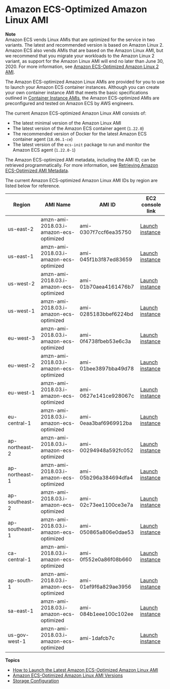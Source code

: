 # Amazon ECS\-Optimized Amazon Linux AMI<a name="ecs-optimized_AMI"></a>

**Note**  
Amazon ECS vends Linux AMIs that are optimized for the service in two variants\. The latest and recommended version is based on Amazon Linux 2\. Amazon ECS also vends AMIs that are based on the Amazon Linux AMI, but we recommend that you migrate your workloads to the Amazon Linux 2 variant, as support for the Amazon Linux AMI will end no later than June 30, 2020\. For more information, see [Amazon ECS\-Optimized Amazon Linux 2 AMI](al2ami.md)\.

The Amazon ECS\-optimized Amazon Linux AMIs are provided for you to use to launch your Amazon ECS container instances\. Although you can create your own container instance AMI that meets the basic specifications outlined in [Container Instance AMIs](container_instance_AMIs.md), the Amazon ECS\-optimized AMIs are preconfigured and tested on Amazon ECS by AWS engineers\.

The current Amazon ECS\-optimized Amazon Linux AMI consists of:
+ The latest minimal version of the Amazon Linux AMI
+ The latest version of the Amazon ECS container agent \(`1.22.0`\)
+ The recommended version of Docker for the latest Amazon ECS container agent \(`18.06.1-ce`\)
+ The latest version of the `ecs-init` package to run and monitor the Amazon ECS agent \(`1.22.0-1`\)

The Amazon ECS\-optimized AMI metadata, including the AMI ID, can be retrieved programmatically\. For more information, see [Retrieving Amazon ECS\-Optimized AMI Metadata](retrieve-ecs-optimized_AMI.md)\.

The current Amazon ECS\-optimized Amazon Linux AMI IDs by region are listed below for reference\.


| Region | AMI Name | AMI ID | EC2 console link | 
| --- | --- | --- | --- | 
| us\-east\-2 | amzn\-ami\-2018\.03\.i\-amazon\-ecs\-optimized | ami\-0307f7ccf6ea35750 | [Launch instance](https://console.aws.amazon.com/ec2/v2/home?region=us-east-2#LaunchInstanceWizard:ami=ami-0307f7ccf6ea35750) | 
| us\-east\-1 | amzn\-ami\-2018\.03\.i\-amazon\-ecs\-optimized | ami\-045f1b3f87ed83659 | [Launch instance](https://console.aws.amazon.com/ec2/v2/home?region=us-east-1#LaunchInstanceWizard:ami=ami-045f1b3f87ed83659) | 
| us\-west\-2 | amzn\-ami\-2018\.03\.i\-amazon\-ecs\-optimized | ami\-01b70aea4161476b7 | [Launch instance](https://console.aws.amazon.com/ec2/v2/home?region=us-west-2#LaunchInstanceWizard:ami=ami-01b70aea4161476b7) | 
| us\-west\-1 | amzn\-ami\-2018\.03\.i\-amazon\-ecs\-optimized | ami\-0285183bbef6224bd | [Launch instance](https://console.aws.amazon.com/ec2/v2/home?region=us-west-1#LaunchInstanceWizard:ami=ami-0285183bbef6224bd) | 
| eu\-west\-3 | amzn\-ami\-2018\.03\.i\-amazon\-ecs\-optimized | ami\-0f4738fbeb53e6c3a | [Launch instance](https://console.aws.amazon.com/ec2/v2/home?region=eu-west-3#LaunchInstanceWizard:ami=ami-0f4738fbeb53e6c3a) | 
| eu\-west\-2 | amzn\-ami\-2018\.03\.i\-amazon\-ecs\-optimized | ami\-01bee3897bba49d78 | [Launch instance](https://console.aws.amazon.com/ec2/v2/home?region=eu-west-2#LaunchInstanceWizard:ami=ami-01bee3897bba49d78) | 
| eu\-west\-1 | amzn\-ami\-2018\.03\.i\-amazon\-ecs\-optimized | ami\-0627e141ce928067c | [Launch instance](https://console.aws.amazon.com/ec2/v2/home?region=eu-west-1#LaunchInstanceWizard:ami=ami-0627e141ce928067c) | 
| eu\-central\-1 | amzn\-ami\-2018\.03\.i\-amazon\-ecs\-optimized | ami\-0eaa3baf6969912ba | [Launch instance](https://console.aws.amazon.com/ec2/v2/home?region=eu-central-1#LaunchInstanceWizard:ami=ami-0eaa3baf6969912ba) | 
| ap\-northeast\-2 | amzn\-ami\-2018\.03\.i\-amazon\-ecs\-optimized | ami\-00294948a592fc052 | [Launch instance](https://console.aws.amazon.com/ec2/v2/home?region=ap-northeast-2#LaunchInstanceWizard:ami=ami-00294948a592fc052) | 
| ap\-northeast\-1 | amzn\-ami\-2018\.03\.i\-amazon\-ecs\-optimized | ami\-05b296a384694dfa4 | [Launch instance](https://console.aws.amazon.com/ec2/v2/home?region=ap-northeast-1#LaunchInstanceWizard:ami=ami-05b296a384694dfa4) | 
| ap\-southeast\-2 | amzn\-ami\-2018\.03\.i\-amazon\-ecs\-optimized | ami\-02c73ee1100ce3e7a | [Launch instance](https://console.aws.amazon.com/ec2/v2/home?region=ap-southeast-2#LaunchInstanceWizard:ami=ami-02c73ee1100ce3e7a) | 
| ap\-southeast\-1 | amzn\-ami\-2018\.03\.i\-amazon\-ecs\-optimized | ami\-050865a806e0dae53 | [Launch instance](https://console.aws.amazon.com/ec2/v2/home?region=ap-southeast-1#LaunchInstanceWizard:ami=ami-050865a806e0dae53) | 
| ca\-central\-1 | amzn\-ami\-2018\.03\.i\-amazon\-ecs\-optimized | ami\-0f552e0a86f08b660 | [Launch instance](https://console.aws.amazon.com/ec2/v2/home?region=ca-central-1#LaunchInstanceWizard:ami=ami-0f552e0a86f08b660) | 
| ap\-south\-1 | amzn\-ami\-2018\.03\.i\-amazon\-ecs\-optimized | ami\-01ef9f6a829ae3956 | [Launch instance](https://console.aws.amazon.com/ec2/v2/home?region=ap-south-1#LaunchInstanceWizard:ami=ami-01ef9f6a829ae3956) | 
| sa\-east\-1 | amzn\-ami\-2018\.03\.i\-amazon\-ecs\-optimized | ami\-084b1eee100c102ee | [Launch instance](https://console.aws.amazon.com/ec2/v2/home?region=sa-east-1#LaunchInstanceWizard:ami=ami-084b1eee100c102ee) | 
| us\-gov\-west\-1 | amzn\-ami\-2018\.03\.i\-amazon\-ecs\-optimized | ami\-1dafcb7c | [Launch instance](https://console.aws.amazon.com/ec2/v2/home?region=us-gov-west-1#LaunchInstanceWizard:ami=ami-1dafcb7c) | 

**Topics**
+ [How to Launch the Latest Amazon ECS\-Optimized Amazon Linux AMI](ecs-optimized_AMI_launch_latest.md)
+ [Amazon ECS\-Optimized Amazon Linux AMI Versions](ecs-ami-versions.md)
+ [Storage Configuration](ecs-ami-storage-config.md)